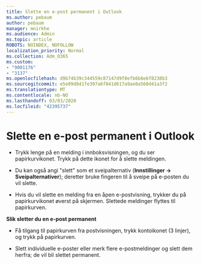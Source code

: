 ```yaml
---
title: Slette en e-post permanent i Outlook
ms.author: pebaum
author: pebaum
manager: mnirkhe
ms.audience: Admin
ms.topic: article
ROBOTS: NOINDEX, NOFOLLOW
localization_priority: Normal
ms.collection: Adm_O365
ms.custom:
- "9001176"
- "3137"
ms.openlocfilehash: d9b74b39c344559c87147d9f8efb6b6e6f8238b3
ms.sourcegitcommit: e5e09d841fe397a6f841d617a9ae0a560d41a3f2
ms.translationtype: MT
ms.contentlocale: nb-NO
ms.lasthandoff: 03/03/2020
ms.locfileid: "42395737"
---
```

# <a name="permanently-delete-an-email-in-outlook"></a>Slette en e-post permanent i Outlook

- Trykk lenge på en melding i innboksvisningen, og du ser papirkurvikonet. Trykk på dette ikonet for å slette meldingen.

- Du kan også angi "slett" som et sveipalternativ (**Innstillinger -> Sveipalternativer**); deretter bruke fingeren til å sveipe på e-posten du vil slette. 

- Hvis du vil slette en melding fra en åpen e-postvisning, trykker du på papirkurvikonet øverst på skjermen. Slettede meldinger flyttes til papirkurven. 

**Slik sletter du en e-post permanent**

- Få tilgang til papirkurven fra postvisningen, trykk kontoikonet (3 linjer), og trykk på papirkurven.

- Slett individuelle e-poster eller merk flere e-postmeldinger og slett dem herfra; de vil bli slettet permanent.